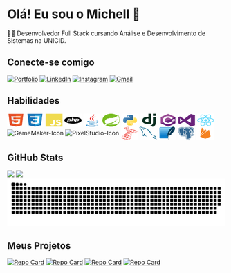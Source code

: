 # Olá! Eu sou o Michell 👋

👨‍💻 Desenvolvedor Full Stack cursando Análise e Desenvolvimento de Sistemas na UNICID.

## Conecte-se comigo

[![Portfolio](https://img.shields.io/badge/Portfolio-FF5722?style=for-the-badge&logo=todoist&logoColor=white)](https://michellpereira.tech/)
[![LinkedIn](https://img.shields.io/badge/LinkedIn-0077B5?style=for-the-badge&logo=linkedin&logoColor=white)](https://www.linkedin.com/in/michell-pereira/)
[![Instagram](https://img.shields.io/badge/-Instagram-%23E4405F?style=for-the-badge&logo=instagram&logoColor=white)](https://www.instagram.com/mhell.exe/)
[![Gmail](https://img.shields.io/badge/Gmail-333333?style=for-the-badge&logo=gmail&logoColor=red)](mailto:contato.michellpereira@gmail.com)

## Habilidades

<img align="center" alt="HTML-Icon" height="30" width="40" title="HTML"
                    src="https://raw.githubusercontent.com/devicons/devicon/master/icons/html5/html5-original.svg">
<img align="center" alt="CSS-Icon" height="30" width="40" title="CSS"
                    src="https://raw.githubusercontent.com/devicons/devicon/master/icons/css3/css3-original.svg">
<img align="center" alt="JavaScript-Icon" height="30" width="40" title="JavaScript"
                    src="https://raw.githubusercontent.com/devicons/devicon/master/icons/javascript/javascript-plain.svg">
<img align="center" alt="PHP-Icon" height="30" width="40" title="PHP"
                    src="https://raw.githubusercontent.com/devicons/devicon/master/icons/php/php-plain.svg">
<img align="center" alt="Java-Icon" height="30" width="40" title="Java"
                    src="https://raw.githubusercontent.com/devicons/devicon/master/icons/java/java-original.svg">
<img align="center" alt="Spring-Icon" height="30" width="40" title="Spring"
                    src="https://raw.githubusercontent.com/devicons/devicon/master/icons/spring/spring-original.svg">
<img align="center" alt="Python-Icon" height="30" width="40" title="Python"
                    src="https://raw.githubusercontent.com/devicons/devicon/master/icons/python/python-original.svg">
<img align="center" alt="Django-Icon" height="30" width="40" title="Django"
                    src="https://raw.githubusercontent.com/devicons/devicon/master/icons/django/django-plain.svg">
<img align="center" alt="CSharp-Icon" height="30" width="40" title="CSharp"
                    src="https://raw.githubusercontent.com/devicons/devicon/master/icons/csharp/csharp-original.svg">
<img align="center" alt="VisualStudio-Icon" height="30" width="40" title="Visual Studio"
                    src="https://raw.githubusercontent.com/devicons/devicon/master/icons/visualstudio/visualstudio-plain.svg">
<img align="center" alt="ReactNative-Icon" height="30" width="40" title="React Native"
                    src="https://raw.githubusercontent.com/devicons/devicon/master/icons/react/react-original.svg">
<img align="center" alt="GameMaker-Icon" height="30" width="30" title="GameMaker"
                    src="https://static-00.iconduck.com/assets.00/file-type-gamemaker2-icon-256x256-y834ozke.png">
<img align="center" alt="PixelStudio-Icon" height="30" width="30" title="Pixel Studio"
                    src="https://is1-ssl.mzstatic.com/image/thumb/Purple126/v4/fb/ff/96/fbff9654-2b10-3955-295d-e5b584001588/PlayerIcon.png/512x512bb.png">
<img align="center" alt="SQLServer-Icon" height="30" width="40" title="SQL Server"
                    src="https://raw.githubusercontent.com/devicons/devicon/master/icons/microsoftsqlserver/microsoftsqlserver-plain.svg">
<img align="center" alt="MySQL-Icon" height="30" width="40" title="MySQL"
                    src="https://raw.githubusercontent.com/devicons/devicon/master/icons/mysql/mysql-original.svg">
<img align="center" alt="SQLite-Icon" height="30" width="40" title="SQLite"
                    src="https://raw.githubusercontent.com/devicons/devicon/master/icons/sqlite/sqlite-original.svg">
<img align="center" alt="PostgreSQL-Icon" height="30" width="40" title="PostgreSQL"
                    src="https://raw.githubusercontent.com/devicons/devicon/master/icons/postgresql/postgresql-plain.svg">
<img align="center" alt="Firebase-Icon" height="30" width="40" title="Firebase"
                    src="https://raw.githubusercontent.com/devicons/devicon/master/icons/firebase/firebase-plain.svg">

## GitHub Stats
<div>
  <img height="190em" src="https://github-readme-stats.vercel.app/api?username=Mhellx&show_icons=true&theme=dracula&include_all_commits=true&count_private=true"/>
  <img height="190em" src="https://github-readme-stats.vercel.app/api/top-langs/?username=Mhellx&layout=compact&langs_count=7&theme=dracula"/>
</div>

<picture>
  <source media="(prefers-color-scheme: dark)" srcset="https://raw.githubusercontent.com/Mhellx/Mhellx/output/github-contribution-grid-snake-dark.svg">
  <source media="(prefers-color-scheme: light)" srcset="https://raw.githubusercontent.com/Mhellx/Mhellx/output/github-contribution-grid-snake.svg">
  <img alt="github contribution grid snake animation" src="https://raw.githubusercontent.com/Mhellx/Mhellx/output/github-contribution-grid-snake.svg">
</picture>

## Meus Projetos

[![Repo Card](https://github-readme-stats.vercel.app/api/pin/?username=Mhellx&repo=Portfolio&show_icons=true&theme=dracula&include_all_commits=true&count_private=true)](https://github.com/Mhellx/Portfolio)
[![Repo Card](https://github-readme-stats.vercel.app/api/pin/?username=Mhellx&repo=HexaDev&show_icons=true&theme=dracula&include_all_commits=true&count_private=true)](https://github.com/Mhellx/HexaDev)
[![Repo Card](https://github-readme-stats.vercel.app/api/pin/?username=Mhellx&repo=DiagnoTech&show_icons=true&theme=dracula&include_all_commits=true&count_private=true)](https://github.com/Mhellx/DiagnoTech)
[![Repo Card](https://github-readme-stats.vercel.app/api/pin/?username=Mhellx&repo=Challenger-ONE-Decodificador&show_icons=true&theme=dracula&include_all_commits=true&count_private=true)](https://github.com/Mhellx/Challenger-ONE-Decodificador)

